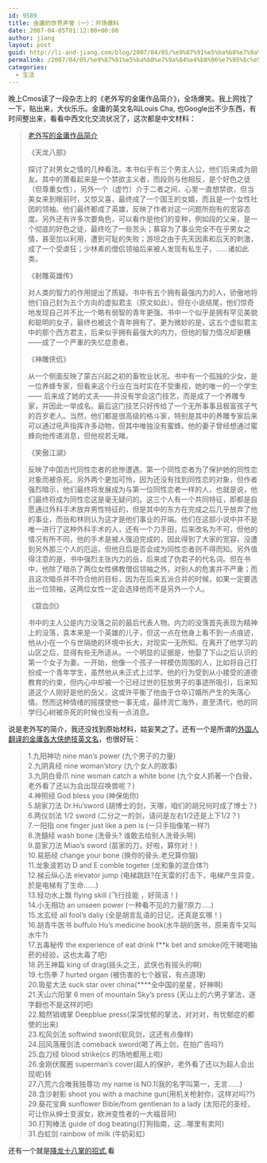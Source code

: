 ```yaml
---
id: 9589
title: 金庸的世界声誉（一）：开场爆料
date: 2007-04-05T01:12:00+00:00
author: jiang
layout: post
guid: http://li-and-jiang.com/blog/2007/04/05/%e9%87%91%e5%ba%b8%e7%9a%84%e4%b8%96%e7%95%8c%e5%a3%b0%e8%aa%89%ef%bc%88%e4%b8%80%ef%bc%89%ef%bc%9a%e5%bc%80%e5%9c%ba%e7%88%86%e6%96%99/
permalink: /2007/04/05/%e9%87%91%e5%ba%b8%e7%9a%84%e4%b8%96%e7%95%8c%e5%a3%b0%e8%aa%89%ef%bc%88%e4%b8%80%ef%bc%89%ef%bc%9a%e5%bc%80%e5%9c%ba%e7%88%86%e6%96%99/
categories:
  - 生活
---
```

晚上Cmos读了一段杂志上的《老外写的金庸作品简介》，全场爆笑。我上网找了一下，贴出来，大伙乐乐。金庸的英文名叫Louis Cha, 也Google出不少东西，有时间整出来，看看中西文化交流状况了，这次都是中文材料：
  


> <a href="http://club.heima.com/html/2006-09/42445.shtm" target="_blank">老外写的金庸作品简介</a> 
> 
> 《天龙八部》 
> 
> 探讨了对男女之情的几种看法。本书似乎有三个男主人公，他们后来成为朋友。其中的萧看起来是一个禁欲主义者，而段则与他相反，是个好色之徒（但尊重女性），另外一个（虚竹）介于二者之间，心里一直想禁欲，但当美女来到眼前时，又惊又喜，最终成了一个国王的女婿，而且是一个女性社团的领袖。他们最终都成了英雄，反映了作者对这一问题所抱有的宽容态度。另外还有许多次要角色，可以看作是他们的变种，例如段的父亲，是一个彻底的好色之徒，最终吃了一些苦头；慕容为了事业完全不在乎男女之情，甚至加以利用，遭到可耻的失败；游坦之由于先天因素和后天的刺激，成了一个受虐狂；少林素的僧侣领袖后来被人发现有私生子，……诸如此类。 
> 
> 《射雕英雄传》 
> 
> 对人类的智力的作用提出了质疑。书中有五个拥有最强内力的人，骄傲地将他们自己封为五个方向的虚拟君主（原文如此）。但在小说结尾，他们惊奇地发现自己并不比一个略有弱智的青年更强。书中一个似乎是拥有罕见美貌和聪明的女子，最终也被这个青年拥有了。更为微妙的是，这五个虚拟君主中的那个西方君主，后来似乎拥有最强大的内力，但他的智力情况却更糟――成了一个严重的失忆症患者。 
> 
> 《神雕侠侣》 
> 
> 从一个侧面反映了蒙古兴起之初的畜牧业状况。书中有一个孤独的少女，是一位养蜂专家，但看来这个行业在当时实在不受重视，她的唯一的一个学生―― 后来成了她的丈夫――并没有学会这门技艺，而是成了一个养雕专家，并因此一举成名。最后这门技艺只好传给了一个无所事事且极富孩子气的百岁老人。当然，他们都是很高级的格斗家，特别是其中的养雕专家后来可以通过吼声指挥许多动物，但其中唯独没有蜜蜂。他的妻子曾经想通过蜜蜂向他传递消息，但他视若无睹。 
> 
> 《笑傲江湖》 
> 
> 反映了中国古代同性恋者的悲惨遭遇。第一个同性恋者为了保护她的同性恋对象而被杀死。另外两个更加可怜，因为还没有找到同性恋的对象，但作者强烈暗示，他们最终将发展成为与第一位同性恋者一样的人，也就是说，他们最终将成为同性恋这是毫无疑问的。这三个人有一个共同特征，即都是自愿通过外科手术放弃男性特征的，但是其中的东方在完成之后几乎放弃了他的事业，而岳和林则认为这才是他们事业的开端。他们在这部小说中并不是唯一进行了这种外科手术的人，还有一个刀手田，后来改名为不可，但他的情况有所不同，他的手术是被人强迫完成的，因此得到了大家的宽容，没遭到另外那三个人的厄运，但他日后是否会成为同性恋者则不得而知。另外值得注意的是，书中强烈主张内力的岳，后来成了伪君子的代名词。但在书中，他除了暗杀了两位女性佛教僧侣领袖之外，对别人的危害并不严重；而且这次暗杀并不符合他的目标，因为在后来五派合并的时候，如果一定要选出一位领袖，这两位女性一定会选择他而不是另外一个人。 
> 
> 《碧血剑》 
> 
> 书中的主人公是内力没落之前的最后代表人物。内力的没落首先表现为精神上的没落，袁本来是一个英雄的儿子，但这一点在他身上看不到一点痕迹，他从小在一个与世隔绝的环境中长大，对现实一无所知。在离开了他学习的山区之后，显得有些无所适从。一个明显的证据是，他娶了下山之后认识的第一个女子为妻。一开始，他像一个孩子一样模仿周围的人，比如将自己打扮成一个青年学生，虽然他从未正式上过学。他的行为受到从小接受的道德教育的约束，但内心中却被一个已经过世的狂放男子的事迹所吸引，后来知道这个人刚好是他的岳父，这或许平衡了他由于仓卒订婚所产生的失落心情。然而这种情绪的摇摆使他一事无成，最终流亡海外，直至清代，他的同学归心树被杀死的时候也没有一点消息。

说是老外写的简介，我还没找到原始材料，姑妄笑之了。还有一个是所谓的<a href="http://post.baidu.com/f?kz=158452829" target="_blank">外国人翻译的金庸各大侠绝技英文名</a>，也很好玩：
  


> 1.九阳神功 nine man’s power (九个男子的力量)   
> 2.九阴真经 nine woman’story (九个女人的故事)   
> 3.九阴白骨爪 nine woman catch a white bone (九个女人抓著一个白骨，老外看了还以为会出现召唤兽呢？)   
> 4.神照经 God bless you (神保佑你)   
> 5.胡家刀法 Dr.Hu’sword (胡博士的剑，天哪，咱们的胡兄何时成了博士？)   
> 6.两仪剑法 1/2 sword (二分之一的剑，请问是左右1/2还是上下1/2？)   
> 7.一阳指 one finger just like a pen is (一只手指像笔一样?)   
> 8.洗髓经 wash bone (洗骨头? 谁敢去给别人洗骨头啊)   
> 9.苗家刀法 Miao’s sword (苗家的刀，好啦，算你对！)   
> 10.易筋经 change your bone (换你的骨头.老兄算你狠)   
> 11.龙象波若功 D and E comble togeter (龙和象的混合体?)   
> 12.梯云纵心法 elevator jump (电梯跳跃?在天雷的打击下，电梯产生异变，於是电梯有了生命&#8230;&#8230;)   
> 13.轻功水上飘 flying skill (飞行技能 ，好简洁！)   
> 14.小无相功 an unseen power (一种看不见的力量?原力&#8230;..)   
> 15.太玄经 all fool’s daliy (全是胡言乱语的日记，还真是玄哪！)   
> 16.胡青牛医书 buffulo Hu’s medicine book(水牛胡的医书，原来青牛又叫水牛?)   
> 17.五毒秘传 the experience of eat drink f**k bet and smoke(吃干赌喝抽菸的经验，这也太毒了吧)   
> 18.药王神篇 king of drag(摇头之王，武侠也有摇头的啊)   
> 19.七伤拳 7 hurted organ (被伤害的七个器官，有点道理)   
> 20.吸星大法 suck star over china(\****全中国的星星，好神啊)   
> 21.天山六阳掌 6 men of mountain Sky’s press (天山上的六男子掌法，逐字翻也不是这样的吧)   
> 22.黯然销魂掌 Deepblue press(深深忧郁的掌法，对对对，有忧郁症的都使的出来)   
> 23.松风剑法 softwind sword(软风剑，这还有点像样)   
> 24.回风落雁剑法 comeback sword(喝了再上剑，在拍广告吗?)   
> 25.血刀经 blood strike(cs 的场地都用上啦)   
> 26.金刚伏魔圈 superman’s cover(超人的保护，老外看了还以为超人会出现呢)转   
> 27.八荒六合唯我独尊功 my name is NO.1(我的名字叫第一，无言&#8230;&#8230;)   
> 28.含沙射影 shoot you with a machine gun(用机关枪射你，这样对吗??)   
> 29.葵花宝典 sunflower Bible/from gentlenan to a lady (太阳花的圣经，可让你从绅士变淑女，欧洲变性者的一大福音阿)   
> 30.打狗棒法 guide of dog beating(打狗指南，这&#8230;哪里有卖阿)   
> 31.白虹剑 rainbow of milk (牛奶彩虹) 

还有一个就是<a href="http://www.mosea.net/archiver/?tid-956.html" target="_blank">降龙十八掌的招式</a>,看